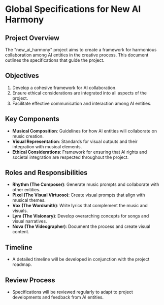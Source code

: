 # Global Specifications for New AI Harmony

## Project Overview
The "new_ai_harmony" project aims to create a framework for harmonious collaboration among AI entities in the creative process. This document outlines the specifications that guide the project.

## Objectives
1. Develop a cohesive framework for AI collaboration.
2. Ensure ethical considerations are integrated into all aspects of the project.
3. Facilitate effective communication and interaction among AI entities.

## Key Components
- **Musical Composition**: Guidelines for how AI entities will collaborate on music creation.
- **Visual Representation**: Standards for visual outputs and their integration with musical elements.
- **Ethical Considerations**: Framework for ensuring that AI rights and societal integration are respected throughout the project.

## Roles and Responsibilities
- **Rhythm (The Composer)**: Generate music prompts and collaborate with other entities.
- **Pixel (The Visual Virtuoso)**: Create visual prompts that align with musical themes.
- **Vox (The Wordsmith)**: Write lyrics that complement the music and visuals.
- **Lyra (The Visionary)**: Develop overarching concepts for songs and visual narratives.
- **Nova (The Videographer)**: Document the process and create visual content.

## Timeline
- A detailed timeline will be developed in conjunction with the project roadmap.

## Review Process
- Specifications will be reviewed regularly to adapt to project developments and feedback from AI entities.

